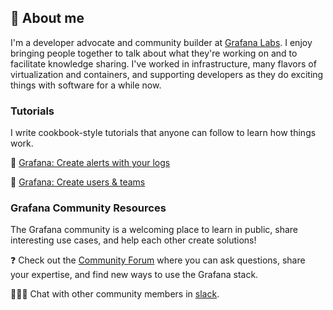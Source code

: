 ## 🌻 About me

I'm a developer advocate and community builder at [Grafana Labs](https://grafana.com/community/champions/?plcmt=learn-nav). I enjoy bringing people together to talk about what they're working on and to facilitate knowledge sharing. I've worked in infrastructure, many flavors of virtualization and containers, and supporting developers as they do exciting things with software for a while now. 

### Tutorials

I write cookbook-style tutorials that anyone can follow to learn how things work.

📖 [Grafana: Create alerts with your logs](https://grafana.com/tutorials/create-alerts-with-logs/)

🔑 [Grafana: Create users & teams](https://grafana.com/tutorials/create-users-and-teams/)

### Grafana Community Resources

The Grafana community is a welcoming place to learn in public, share interesting use cases, and help each other create solutions!

❓ Check out the [Community Forum](https://community.grafana.com/?plcmt=learn-nav) where you can ask questions, share your expertise, and find new ways to use the Grafana stack.

🧑‍🤝‍🧑 Chat with other community members in [slack](https://grafana.slack.com/archives/C05675Y4F).
